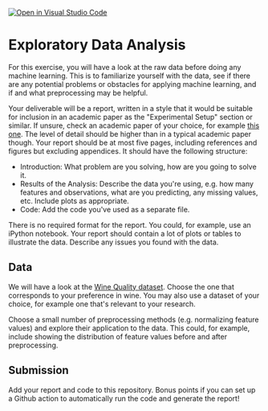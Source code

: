 [![Open in Visual Studio Code](https://classroom.github.com/assets/open-in-vscode-718a45dd9cf7e7f842a935f5ebbe5719a5e09af4491e668f4dbf3b35d5cca122.svg)](https://classroom.github.com/online_ide?assignment_repo_id=12874413&assignment_repo_type=AssignmentRepo)
# Exploratory Data Analysis

For this exercise, you will have a look at the raw data before doing any machine
learning. This is to familiarize yourself with the data, see if there are any
potential problems or obstacles for applying machine learning, and if and what
preprocessing may be helpful.

Your deliverable will be a report, written in a style that it
would be suitable for inclusion in an academic paper as the "Experimental
Setup" section or similar. If unsure, check an academic paper of your choice,
for example [this one](https://www.eecs.uwyo.edu/~larsko/papers/pulatov_opening_2022-1.pdf). The
level of detail should be higher than in a typical academic paper though. Your
report should be at most five pages, including references and figures but
excluding appendices. It should have the following structure:
- Introduction: What problem are you solving, how are you going to solve it.
- Results of the Analysis: Describe the data you're using, e.g. how many
  features and observations, what are you predicting, any missing values, etc.
  Include plots as appropriate.
- Code: Add the code you've used as a separate file.

There is no required format for the report. You could, for example, use an
iPython notebook. Your report should contain a lot of plots or tables to
illustrate the data. Describe any issues you found with the data.

## Data

We will have a look at the [Wine Quality
dataset](https://archive-beta.ics.uci.edu/dataset/186/wine+quality). Choose the
one that corresponds to your preference in wine. You may also use a dataset of
your choice, for example one that's relevant to your research.

Choose a small number of preprocessing methods (e.g. normalizing feature values)
and explore their application to the data. This could, for example, include
showing the distribution of feature values before and after preprocessing.

## Submission

Add your report and code to this repository. Bonus points if you can set up a
Github action to automatically run the code and generate the report!
